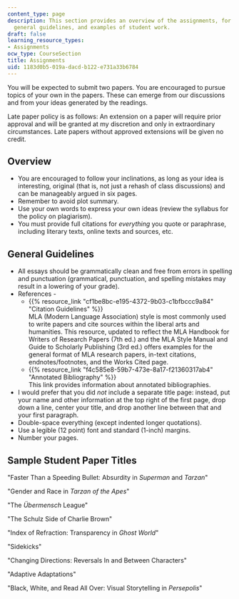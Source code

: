```yaml
---
content_type: page
description: This section provides an overview of the assignments, for the course,
  general guidelines, and examples of student work.
draft: false
learning_resource_types:
- Assignments
ocw_type: CourseSection
title: Assignments
uid: 1183d0b5-019a-dacd-b122-e731a33b6784
---
```

You will be expected to submit two papers. You are encouraged to pursue topics of your own in the papers. These can emerge from our discussions and from your ideas generated by the readings.

Late paper policy is as follows: An extension on a paper will require prior approval and will be granted at my discretion and only in extraordinary circumstances. Late papers without approved extensions will be given no credit.

## Overview

- You are encouraged to follow your inclinations, as long as your idea is interesting, original (that is, not just a rehash of class discussions) and can be manageably argued in six pages.
- Remember to avoid plot summary.
- Use your own words to express your own ideas (review the syllabus for the policy on plagiarism).
- You must provide full citations for *everything* you quote or paraphrase, including literary texts, online texts and sources, etc.

## General Guidelines

- All essays should be grammatically clean and free from errors in spelling and punctuation (grammatical, punctuation, and spelling mistakes may result in a lowering of your grade).
- References -
    - {{% resource_link "cf1be8bc-e195-4372-9b03-c1bfbccc9a84" "Citation Guidelines" %}}   
        MLA (Modern Language Association) style is most commonly used to write papers and cite sources within the liberal arts and humanities. This resource, updated to reflect the MLA Handbook for Writers of Research Papers (7th ed.) and the MLA Style Manual and Guide to Scholarly Publishing (3rd ed.) offers examples for the general format of MLA research papers, in-text citations, endnotes/footnotes, and the Works Cited page.
    - {{% resource_link "f4c585e8-59b7-473e-8a17-f21360317ab4" "Annotated Bibliography" %}}   
        This link provides information about annotated bibliographies.
- I would prefer that you did *not* include a separate title page: instead, put your name and other information at the top right of the first page, drop down a line, center your title, and drop another line between that and your first paragraph.
- Double-space everything (except indented longer quotations).
- Use a legible (12 point) font and standard (1-inch) margins.
- Number your pages.

## Sample Student Paper Titles

"Faster Than a Speeding Bullet: Absurdity in *Superman* and *Tarzan*"

"Gender and Race in *Tarzan of the Apes*"

"The *Übermensch* League"

"The Schulz Side of Charlie Brown"

"Index of Refraction: Transparency in *Ghost World*"

"Sidekicks"

"Changing Directions: Reversals In and Between Characters"

"Adaptive Adaptations"

"Black, White, and Read All Over: Visual Storytelling in *Persepolis*"